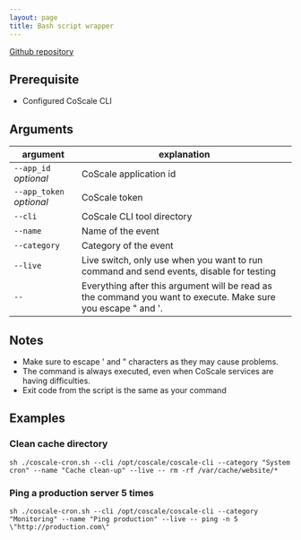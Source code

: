 ```yaml
---
layout: page
title: Bash script wrapper
---
```


<a href="https://github.com/CoScale/coscale-commandwrapper-script" target="_blank" class="btn btn-large btn-info"><i class="fa fa-3x fa-fw fa-github-square"></i> Github repository</a>

## Prerequisite
* Configured CoScale CLI

## Arguments

argument | explanation
-------- | -----------
`--app_id` *optional*       | CoScale application id
`--app_token` *optional*    | CoScale token
`--cli`                     | CoScale CLI tool directory
`--name`                    | Name of the event
`--category`                | Category of the event
`--live`                    | Live switch, only use when you want to run command and send events, disable for testing
`--`                        | Everything after this argument will be read as the command you want to execute. Make sure you escape " and '.

## Notes
* Make sure to escape ' and " characters as they may cause problems.
* The command is always executed, even when CoScale services are having difficulties.
* Exit code from the script is the same as your command

## Examples

### Clean cache directory
`sh ./coscale-cron.sh --cli /opt/coscale/coscale-cli --category "System cron" --name "Cache clean-up" --live -- rm -rf /var/cache/website/*`

### Ping a production server 5 times
`sh ./coscale-cron.sh --cli /opt/coscale/coscale-cli --category "Monitoring" --name "Ping production" --live -- ping -n 5 \"http://production.com\"`
